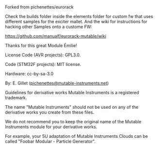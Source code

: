Forked from pichenettes/eurorack

Check the builds folder inside the elements folder for custom fw that uses different samples for the exciter mallet.
And the wiki for instructions for hacking other Samples onto a custome FW:

https://github.com/manualf/eurorack-mutable/wiki


Thanks for this great Module Émilie!

License
Code (AVR projects): GPL3.0.

Code (STM32F projects): MIT license.

Hardware: cc-by-sa-3.0

By: E. Gillet (pichenettes@mutable-instruments.net)

Guidelines for derivative works
Mutable Instruments is a registered trademark.

The name "Mutable Instruments" should not be used on any of the derivative works you create from these files.

We do not recommend you to keep the original name of the Mutable Instruments module for your derivative works.

For example, your 5U adaptation of Mutable Instruments Clouds can be called "Foobar Modular - Particle Generator".
